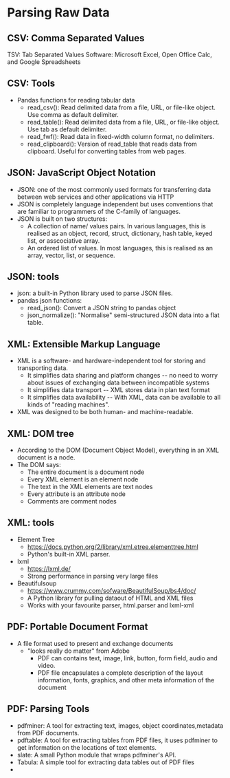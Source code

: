 # Parsing Raw Data

## CSV: Comma Separated Values

TSV: Tab Separated Values Software: Microsoft Excel, Open Office Calc, and Google Spreadsheets

## CSV: Tools

- Pandas functions for reading tabular data
  - read_csv(): Read delimited data from a file, URL, or file-like object. Use comma as default delimiter.
  - read_table(): Read delimited data from a file, URL, or file-like object. Use tab as default delimiter.
  - read_fwf(): Read data in fixed-width column format, no delimiters.
  - read_clipboard(): Version of read_table that reads data from clipboard. Useful for converting tables from web pages.

## JSON: JavaScript Object Notation

- JSON: one of the most commonly used formats for transferring data between web services and other applications via HTTP
- JSON is completely language independent but uses conventions that are familiar to programmers of the C-family of languages.
- JSON is built on two structures:
  - A collection of name/ values pairs. In various languages, this is realised as an object, record, struct, dictionary, hash table, keyed list, or asscociative array.
  - An ordered list of values. In most languages, this is realised as an array, vector, list, or sequence.

## JSON: tools

- json: a built-in Python library used to parse JSON files.
- pandas json functions:
  - read_json(): Convert a JSON string to pandas object
  - json_normalize(): "Normalise" semi-structured JSON data into a flat table.

## XML: Extensible Markup Language

- XML is a software- and hardware-independent tool for storing and transporting data.
  - It simplifies data sharing and platform changes -- no need to worry about issues of exchanging data between incompatible systems
  - It simplifies data transport -- XML stores data in plan text format
  - It simplifies data availability -- With XML, data can be available to all kinds of "reading machines".
- XML was designed to be both human- and machine-readable.

## XML: DOM tree

- According to the DOM (Document Object Model), everything in an XML document is a node.
- The DOM says:
  - The entire document is a document node
  - Every XML element is an element node
  - The text in the XML elements are text nodes
  - Every attribute is an attribute node
  - Comments are comment nodes

## XML: tools

- Element Tree
  - https://docs.python.org/2/library/xml.etree.elementtree.html
  - Python's built-in XML parser.
- lxml
  - https://lxml.de/
  - Strong performance in parsing very large files
- Beautifulsoup
  - https://www.crummy.com/sofware/BeautifulSoup/bs4/doc/
  - A Python library for pulling dataout of HTML and XML files
  - Works with your favourite parser, html.parser and lxml-xml

## PDF: Portable Document Format

- A file format used to present and exchange documents
  - "looks really do matter" from Adobe
    - PDF can contains text, image, link, button, form field, audio and video.
    - PDF file encapsulates a complete description of the layout information, fonts, graphics, and other meta information of the document

## PDF: Parsing Tools

- pdfminer: A tool for extracting text, images, object coordinates,metadata from PDF documents.
- pdftable: A tool for extracting tables from PDF files, it uses pdfminer to get information on the locations of text elements.
- slate: A small Python module that wraps pdfminer's API.
- Tabula: A simple tool for extracting data tables out of PDF files
- 